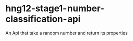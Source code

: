 # hng12-stage1-number-classification-api
An Api that take a random number and return its properties
